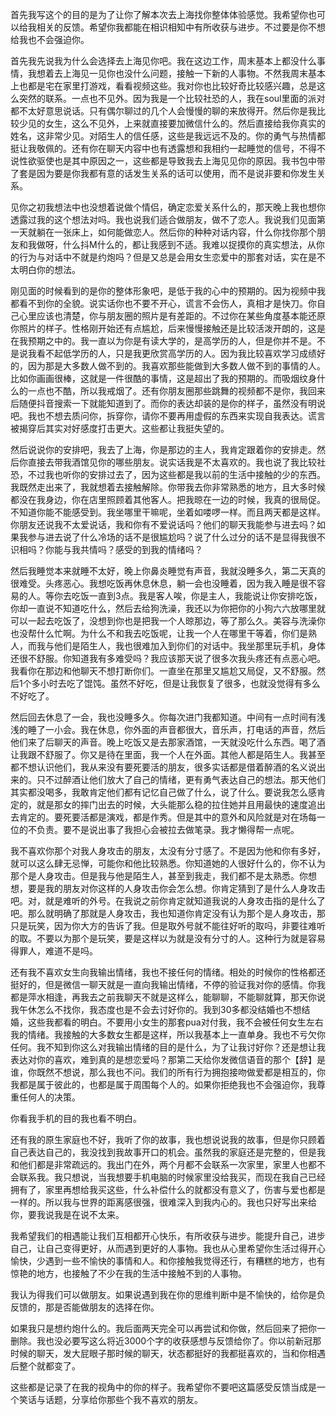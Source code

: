 首先我写这个的目的是为了让你了解本次去上海找你整体体验感觉。我希望你也可以给我相关的反馈。希望你我都能在相识相知中有所收获与进步。不过要是你不想给我也不会强迫你。

首先我先说我为什么会选择去上海见你吧。我在这边工作，周末基本上都没什么事情，我想着去上海见一见你也没什么问题，接触一下新的人事物。不然我周末基本上也都是宅在家里打游戏，看看视频这些。我对你也比较好奇比较感兴趣，总是这么突然的联系。一点也不见外。因为我是一个比较社恐的人，我在soul里面的派对都不太好意思说话。只有偶尔聊过的几个人会慢慢的聊的来放得开。然后你是我比较少见的女生，这么不见外，上来就直接要加微信什么的。然后直接给我你真实的姓名，这非常少见。对陌生人的信任感，这些是我远远不及的。你的勇气与热情都挺让我敬佩的。还有你在聊天内容中也有透露想和我相约一起睡觉的信号，不得不说性欲驱使也是其中原因之一，这些都是导致我去上海见见你的原因。我书包中带了套是因为要是你我都有意的话发生关系的话可以使用，而不是说非要和你发生关系。

见你之初我想法中也没想着说做个情侣，确定恋爱关系什么的，那天晚上我也想你透露过我的这个想法对吗。我也说我们适合做朋友，做不了恋人。我说我们见面第一天就躺在一张床上，如何能做恋人。然后你的种种对话内容，什么你找你那个朋友和我做呀，什么抖M什么的，都让我感到不适。我难以捉摸你的真实想法，从你的行为与对话中不就是约炮吗？但是又总是会用女生恋爱中的那套对话，实在是不太明白你的想法。

刚见面的时候看到的是你的整体形象吧，是低于我的心中的预期的。因为视频中我都看不到你的全貌。说实话你也不要不开心，谎言不会伤人，真相才是快刀。你自己心里应该也清楚，你与朋友圈的照片是有差距的。不过你在某些角度基本能还原你照片的样子。性格刚开始还有点尴尬，后来慢慢接触还是比较活泼开朗的，这是在我预期之中的。我一直以为你是有读大学的，是高学历的人，但是你并不是。不是说我看不起低学历的人，只是我更欣赏高学历的人。因为我比较喜欢学习成绩好的，因为那是大多数人做不到的。我喜欢那些能做到大多数人做不到的事情的人。比如你画画很棒，这就是一件很酷的事情，这是超出了我的预期的。而吸烟纹身什么的一点也不酷，所以我戒烟了。还有你朋友圈那些跳舞的视频都不是你，我回来后随便抖音搜索一下就能知道到了。而你的表达却装的是你的样子，虽然没有明说吧。我也不想去质问你，拆穿你，请你不要再用虚假的东西来实现自我表达。谎言被揭穿后其实对好感度打击更大。这些都让我挺失望的。

然后说说你的安排吧，我去了上海，你是那边的主人，我肯定跟着你的安排走。然后你直接去带我酒馆见你的哪些朋友。说实话我是不太喜欢的。我也说了我比较社恐，不过我也听你的安排过去了，因为这些都是我以前的生活中接触的少的东西。我既然走出来了，我就想着去接触解除。你带我去你非常熟悉的地方，且大多时候都没在我身边，你在店里照顾着其他客人。把我晾在一边的时候，我真的很局促。不知道你能不能感受到。我坐哪里干嘛呢，坐着如喽啰一样。而且两天都是这样。你朋友还说我不太爱说话，我和你有不爱说话吗？他们的聊天我能参与进去吗？如果我参与进去说了什么冷场的话不是很尴尬吗？说了什么过分的话不是显得我很不识相吗？你能与我共情吗？感受的到我的情绪吗？

然后我睡觉本来就睡不太好，晚上你鼻炎睡觉有声音，我就没睡多久，第二天真的很难受。头疼恶心。我想吃饭再休息休息，躺一会也没睡着，因为我入睡是很不容易的人。等你去吃饭一直到3点。我是客人唉，你是主人，我能说让你安排吃饭，你却一直说不知道吃什么，然后去给狗洗澡，我还以为你把你的小狗六六放哪里就可以一起去吃饭了，没想到你也是把我一个人晾那边，等了那么久。美容与洗澡你也没帮什么忙啊。为什么不和我去吃饭呢，让我一个人在哪里干等着，你们是熟人，而我与他们是陌生人，我也很难加入到你们的对话中。我坐那里玩手机，身体还很不舒服。你知道我有多难受吗？我应该那天说了很多次我头疼还有点恶心吧。我看你在那边和他聊天不想打断你们。一直坐在那里又尴尬又局促，又不舒服。然后1个多小时去吃了馄饨。虽然不好吃，但是让我恢复了很多，也就没觉得有多么不好吃了。

然后回去休息了一会，我也没睡多久。你每次进门我都知道。中间有一点时间有浅浅的睡了一小会。我在休息，你外面的声音都很大，音乐声，打电话的声音，然后他们来了后聊天的声音。晚上吃饭又是去那家酒馆，一天就没吃什么东西。喝了酒让我跟不舒服了。你又是待在里面，我一个人在外面。其他人都是陌生人。我甚至都不想认识他们，我从来没有要死要活的朋友，很多实话都是借着醉酒的名义说出来的。只不过醉酒让他们放大了自己的情绪，更有勇气表达自己的想法。那天他们其实都没喝多，我敢肯定他们都有记忆自己做了什么，说了什么。要说我怎么感肯定的，就是那女的摔门出去的时候，大头能那么稳的拉住她并且用最快的速度追出去肯定的。要死要活都是演戏，都是作秀。但是其中的意外和风险就是对在场每一位的不负责。要不是说出事了我担心会被拉去做笔录。我才懒得帮一点呢。

我不喜欢你那个对我人身攻击的朋友，太没有分寸感了。不是因为他和你有多好，就可以这么肆无忌惮，可能你和他比较熟悉。你知道她的人很好什么的，你不认为那个是人身攻击。但是我与他是陌生人，甚至到我走，我们都不是太熟悉。你想想，要是我的朋友对你这样的人身攻击你会怎么想。你肯定猜到了是什么人身攻击吧。对，就是难听的外号。在我说之前你肯定就知道我说的人身攻击指的是什么了吧。那么就明确了那就是人身攻击，我也知道你肯定没有认为那个是人身攻击，那只是玩笑，因为你大方的告诉了我。但是取外号就不能往好听的取吗，非要往难听的取。不要以为那个是玩笑，要是这样以为就是没有分寸的人。这种行为就是容易得罪人，难道不是吗。

还有我不喜欢女生向我输出情绪，我也不接任何的情绪。相处的时候你的性格都还挺好的，但是微信一聊天就是一直向我输出情绪，不停的验证我对你的感情。你我都是萍水相逢，再我去之前我聊天不就是这样么，能聊聊，不能聊就算，那天你说我午休怎么不找你，我态度也是不会去讨好你的。我到30多都没结婚也不想结婚，这些我都看的明白。不要用小女生的那套pua对付我，我不会被任何女生左右我的情绪。我接触的大多数女生都是这样，所以我基本上一直单身。我也不亏欠你任何。我不知到你这么对我输出情绪的目的是什么，为了让我讨好你？还是想让我表达对你的喜欢，难到真的是想恋爱吗？那第二天给你发微信语音的那个【辞】是谁，你既然不想说，那么我也不问。我们的所有行为拥抱接吻做爱都是相互的，你我都是属于彼此的，也都是属于周围每个人的。如果你拒绝我也不会强迫你，我尊重任何人的决策。

你看我手机的目的我也看不明白。

还有我的原生家庭也不好，我听了你的故事，我也想说说我的故事，但是你只顾着自己表达自己的，我没找到我故事开口的机会。虽然我的家庭还是完整的，但是我和他们都是非常疏远的。我出门在外，两个月都不会联系一次家里，家里人也都不会联系我。我只想说，当我想要手机电脑的时候家里没给我买，而现在我自己已经拥有了，家里再想给我买这些，什么补偿什么的就都没有意义了，伤害与爱也都是一样的。所以我与世界的距离感很强，很难深入到我内心的。我也只好写出来给你，要我说我是在说不太来。

我希望我们的相遇能让我们互相都开心快乐，有所收获与进步。能提升自己，进步自己，让自己变得更好，从而遇到更好的人事物。我也从心里希望你生活过得开心愉快，少遇到一些不愉快的事情和人。和你接触我觉得还行，有糟糕的地方，也有惊艳的地方，也接触了不少在我的生活中接触不到的人事物。

我认为得我们可以做朋友。如果说遇到我在你的思维判断中是不愉快的，给你是负反馈的，那是否能做朋友的选择在你。

如果我只是想约炮什么的。我后面两天完全可以再尝试和你做，然后回来了把你一删除。我也没必要写这么将近3000个字的收获感想与反馈给你了。你以前新冠那时候的聊天，发大屁眼子那时候的聊天，状态都挺好的我都挺喜欢的，当和你相遇后整个就都变了。

这些都是记录了在我的视角中的你的样子。我希望你不要吧这篇感受反馈当成是一个笑话与话题，分享给你那些个我不喜欢的朋友。

